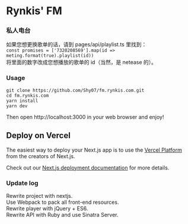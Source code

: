 Rynkis' FM
========

### 私人电台  

如果您想更换歌单的话，请到 pages/api/playlist.ts 里找到：  
`const promises = ['7320208569'].map(id => meting.format(true).playlist(id))`  
将里面的数字改成您想播放的歌单的 id（当然，是 netease 的）。  

### Usage  

```
git clone https://github.com/Shy07/fm.rynkis.com.git
cd fm.rynkis.com
yarn install
yarn dev
```
Then open http://localhost:3000 in your web browser and enjoy!  

## Deploy on Vercel

The easiest way to deploy your Next.js app is to use the [Vercel Platform](https://vercel.com/new?utm_medium=default-template&filter=next.js&utm_source=create-next-app&utm_campaign=create-next-app-readme) from the creators of Next.js.

Check out our [Next.js deployment documentation](https://nextjs.org/docs/deployment) for more details.

### Update log  
Rewrite project with nextjs.  
Use Webpack to pack all front-end resources.  
Rewrite player with jQuery + ES6.  
Rewrite API with Ruby and use Sinatra Server.  
